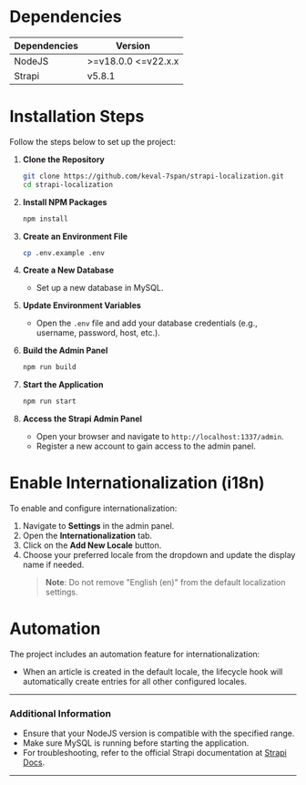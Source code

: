 # Dependencies

| Dependencies | Version          |
|--------------|------------------|
| NodeJS       | >=v18.0.0 <=v22.x.x |
| Strapi       | v5.8.1           |

# Installation Steps

Follow the steps below to set up the project:

1. **Clone the Repository**
   ```bash
   git clone https://github.com/keval-7span/strapi-localization.git
   cd strapi-localization
   ```

2. **Install NPM Packages**
   ```bash
   npm install
   ```

3. **Create an Environment File**
   ```bash
   cp .env.example .env
   ```

4. **Create a New Database**
   - Set up a new database in MySQL.

5. **Update Environment Variables**
   - Open the `.env` file and add your database credentials (e.g., username, password, host, etc.).

6. **Build the Admin Panel**
   ```bash
   npm run build
   ```

7. **Start the Application**
   ```bash
   npm run start
   ```

8. **Access the Strapi Admin Panel**
   - Open your browser and navigate to `http://localhost:1337/admin`.
   - Register a new account to gain access to the admin panel.

# Enable Internationalization (i18n)

To enable and configure internationalization:

1. Navigate to **Settings** in the admin panel.
2. Open the **Internationalization** tab.
3. Click on the **Add New Locale** button.
4. Choose your preferred locale from the dropdown and update the display name if needed.
   > **Note**: Do not remove "English (en)" from the default localization settings.

# Automation

The project includes an automation feature for internationalization:

- When an article is created in the default locale, the lifecycle hook will automatically create entries for all other configured locales.

---

### Additional Information

- Ensure that your NodeJS version is compatible with the specified range.
- Make sure MySQL is running before starting the application.
- For troubleshooting, refer to the official Strapi documentation at [Strapi Docs](https://docs.strapi.io/).

---
